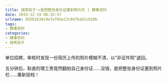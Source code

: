 ```yaml
---
title: 搞笑段子->是把整张身份证塞到照片栏 | 糗事百科
date: 2019-12-19 06:32:57
urlname: 05561b34c9e7ef6da13c047ba61cb20b
tags: 
- 糗事百科
categories:
- 糗事百科
- 搞笑段子
---
```

单位招聘，审核时发现一份简历上传的照片模糊不清，以“非证件照”退回。

五分钟后，耿直的理工男竟然翻拍自己身份证……没错，是把整张身份证塞到照片栏……重新投档！


